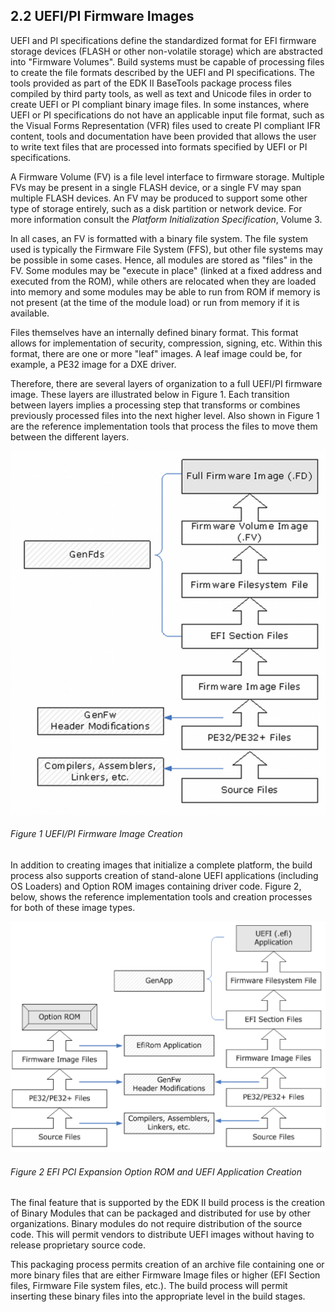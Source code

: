 <!--- @file
  2.2 UEFI/PI Firmware Images

  Copyright (c) 2008-2017, Intel Corporation. All rights reserved.<BR>

  Redistribution and use in source (original document form) and 'compiled'
  forms (converted to PDF, epub, HTML and other formats) with or without
  modification, are permitted provided that the following conditions are met:

  1) Redistributions of source code (original document form) must retain the
     above copyright notice, this list of conditions and the following
     disclaimer as the first lines of this file unmodified.

  2) Redistributions in compiled form (transformed to other DTDs, converted to
     PDF, epub, HTML and other formats) must reproduce the above copyright
     notice, this list of conditions and the following disclaimer in the
     documentation and/or other materials provided with the distribution.

  THIS DOCUMENTATION IS PROVIDED BY TIANOCORE PROJECT "AS IS" AND ANY EXPRESS OR
  IMPLIED WARRANTIES, INCLUDING, BUT NOT LIMITED TO, THE IMPLIED WARRANTIES OF
  MERCHANTABILITY AND FITNESS FOR A PARTICULAR PURPOSE ARE DISCLAIMED. IN NO
  EVENT SHALL TIANOCORE PROJECT  BE LIABLE FOR ANY DIRECT, INDIRECT, INCIDENTAL,
  SPECIAL, EXEMPLARY, OR CONSEQUENTIAL DAMAGES (INCLUDING, BUT NOT LIMITED TO,
  PROCUREMENT OF SUBSTITUTE GOODS OR SERVICES; LOSS OF USE, DATA, OR PROFITS;
  OR BUSINESS INTERRUPTION) HOWEVER CAUSED AND ON ANY THEORY OF LIABILITY,
  WHETHER IN CONTRACT, STRICT LIABILITY, OR TORT (INCLUDING NEGLIGENCE OR
  OTHERWISE) ARISING IN ANY WAY OUT OF THE USE OF THIS DOCUMENTATION, EVEN IF
  ADVISED OF THE POSSIBILITY OF SUCH DAMAGE.

-->

## 2.2 UEFI/PI Firmware Images

UEFI and PI specifications define the standardized format for EFI firmware
storage devices (FLASH or other non-volatile storage) which are abstracted into
"Firmware Volumes". Build systems must be capable of processing files to create
the file formats described by the UEFI and PI specifications. The tools
provided as part of the EDK II BaseTools package process files compiled by
third party tools, as well as text and Unicode files in order to create UEFI or
PI compliant binary image files. In some instances, where UEFI or PI
specifications do not have an applicable input file format, such as the Visual
Forms Representation (VFR) files used to create PI compliant IFR content, tools
and documentation have been provided that allows the user to write text files
that are processed into formats specified by UEFI or PI specifications.

A Firmware Volume (FV) is a file level interface to firmware storage. Multiple
FVs may be present in a single FLASH device, or a single FV may span multiple
FLASH devices. An FV may be produced to support some other type of storage
entirely, such as a disk partition or network device. For more information
consult the _Platform Initialization Specification_, Volume 3.

In all cases, an FV is formatted with a binary file system. The file system
used is typically the Firmware File System (FFS), but other file systems may be
possible in some cases. Hence, all modules are stored as "files" in the FV.
Some modules may be "execute in place" (linked at a fixed address and executed
from the ROM), while others are relocated when they are loaded into memory and
some modules may be able to run from ROM if memory is not present (at the time
of the module load) or run from memory if it is available.

Files themselves have an internally defined binary format. This format allows
for implementation of security, compression, signing, etc. Within this format,
there are one or more "leaf" images. A leaf image could be, for example, a PE32
image for a DXE driver.

Therefore, there are several layers of organization to a full UEFI/PI firmware
image. These layers are illustrated below in Figure 1. Each transition
between layers implies a processing step that transforms or combines previously
processed files into the next higher level. Also shown in Figure 1 are the
reference implementation tools that process the files to move them between the
different layers.

![](../media/image1.png)

###### Figure 1 UEFI/PI Firmware Image Creation

In addition to creating images that initialize a complete platform, the build
process also supports creation of stand-alone UEFI applications (including OS
Loaders) and Option ROM images containing driver code. Figure 2, below, shows
the reference implementation tools and creation processes for both of these
image types.

![](../media/image2.png)

###### Figure 2 EFI PCI Expansion Option ROM and UEFI Application Creation

The final feature that is supported by the EDK II build process is the creation
of Binary Modules that can be packaged and distributed for use by other
organizations. Binary modules do not require distribution of the source code.
This will permit vendors to distribute UEFI images without having to release
proprietary source code.

This packaging process permits creation of an archive file containing one or
more binary files that are either Firmware Image files or higher (EFI Section
files, Firmware File system files, etc.). The build process will permit
inserting these binary files into the appropriate level in the build stages.
